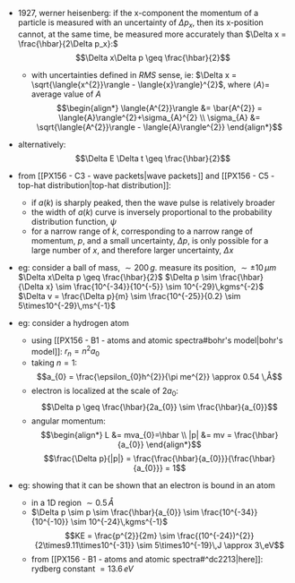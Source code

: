 - $1927$, werner heisenberg: if the x-component the momentum of a particle is measured with an uncertainty of $\Delta p_x$, then its x-position cannot, at the same time, be measured more accurately than $\Delta x = \frac{\hbar}{2\Delta p_x}:$  $$\Delta x\Delta p \geq \frac{\hbar}{2}$$
	- with uncertainties defined in *RMS* sense, ie: $\Delta x = \sqrt{\langle{x^{2}}\rangle - \langle{x}\rangle}^{2}$, where $\langle{A}\rangle=$ average value of $A$
	$$\begin{align*}
	\langle{A^{2}}\rangle &= \bar{A^{2}} = \langle{A}\rangle^{2}+\sigma_{A}^{2} \\
	\sigma_{A} &= \sqrt{\langle{A^{2}}\rangle - \langle{A}\rangle^{2}}
\end{align*}$$
- alternatively: $$\Delta E \Delta t \geq \frac{\hbar}{2}$$
- from [[PX156 - C3 - wave packets|wave packets]] and [[PX156 - C5 - top-hat distribution|top-hat distribution]]:
	- if $a(k)$ is sharply peaked, then the wave pulse is relatively broader
	- the width of $a(k)$ curve is inversely proportional to the probability distribution function, $\psi$
	- for a narrow range of $k$, corresponding to a narrow range of momentum, $p$, and a small uncertainty, $\Delta p$, is only possible for a large number of $x$, and therefore larger uncertainty, $\Delta x$

- eg: consider a ball of mass, $\sim200\,g$. measure its position, $\sim\pm 10\,\mu m$
	$\Delta x\Delta p \geq \frac{\hbar}{2}$
	$\Delta p \sim \frac{\hbar}{\Delta x} \sim \frac{10^{-34}}{10^{-5}} \sim 10^{-29}\,kgms^{-2}$ 
	$\Delta v = \frac{\Delta p}{m} \sim \frac{10^{-25}}{0.2} \sim 5\times10^{-29}\,ms^{-1}$

- eg: consider a hydrogen atom
	- using [[PX156 - B1 - atoms and atomic spectra#bohr's model|bohr's model]]: $r_{n}=n^{2}a_{0}$
	- taking $n=1:$ $$a_{0} = \frac{\epsilon_{0}h^{2}}{\pi me^{2}} \approx 0.54 \,Å$$
	- electron is localized at the scale of $2a_{0}:$ $$\Delta p \geq \frac{\hbar}{2a_{0}} \sim \frac{\hbar}{a_{0}}$$
	- angular momentum: $$\begin{align*}
		L &= mva_{0}=\hbar \\
		|p| &= mv = \frac{\hbar}{a_{0}} 
	\end{align*}$$
	$$\frac{\Delta p}{|p|} = \frac{\frac{\hbar}{a_{0}}}{\frac{\hbar}{a_{0}}} = 1$$

- eg: showing that it can be shown that an electron is bound in an atom
	- in a 1D region $\sim 0.5\,Å$
	- $\Delta p \sim p \sim \frac{\hbar}{a_{0}} \sim \frac{10^{-34}}{10^{-10}} \sim 10^{-24}\,kgms^{-1}$
	$$KE = \frac{p^{2}}{2m} \sim \frac{(10^{-24})^{2}}{2\times9.11\times10^{-31}} \sim 5\times10^{-19}\,J \approx 3\,eV$$
	- from [[PX156 - B1 - atoms and atomic spectra#^dc2213|here]]: rydberg constant $=13.6\,eV$


